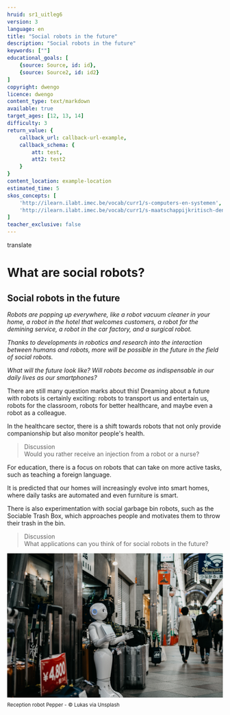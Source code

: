 ```yaml
---
hruid: sr1_uitleg6
version: 3
language: en
title: "Social robots in the future"
description: "Social robots in the future"
keywords: [""]
educational_goals: [
    {source: Source, id: id}, 
    {source: Source2, id: id2}
]
copyright: dwengo
licence: dwengo
content_type: text/markdown
available: true
target_ages: [12, 13, 14]
difficulty: 3
return_value: {
    callback_url: callback-url-example,
    callback_schema: {
        att: test,
        att2: test2
    }
}
content_location: example-location
estimated_time: 5
skos_concepts: [
    'http://ilearn.ilabt.imec.be/vocab/curr1/s-computers-en-systemen', 
    'http://ilearn.ilabt.imec.be/vocab/curr1/s-maatschappijkritisch-denken'
]
teacher_exclusive: false
---
```

translate
# What are social robots?
## Social robots in the future

*Robots are popping up everywhere, like a robot vacuum cleaner in your home, a robot in the hotel that welcomes customers, a robot for the demining service, a robot in the car factory, and a surgical robot.*

*Thanks to developments in robotics and research into the interaction between humans and robots, more will be possible in the future in the field of social robots.*

*What will the future look like? Will robots become as indispensable in our daily lives as our smartphones?*

There are still many question marks about this! Dreaming about a future with robots is certainly exciting: robots to transport us and entertain us, robots for the classroom, robots for better healthcare, and maybe even a robot as a colleague.

In the healthcare sector, there is a shift towards robots that not only provide companionship but also monitor people's health.

> Discussion<br>Would you rather receive an injection from a robot or a nurse?

For education, there is a focus on robots that can take on more active tasks, such as teaching a foreign language.

It is predicted that our homes will increasingly evolve into smart homes, where daily tasks are automated and even furniture is smart.

There is also experimentation with social garbage bin robots, such as the Sociable Trash Box, which approaches people and motivates them to throw their trash in the bin.

> Discussion<br>What applications can you think of for social robots in the future?

![© Lukas via Unsplash](embed/RobotOpStraat.jpg "© Lukas via Unsplash")
<sub>Reception robot Pepper - © Lukas via Unsplash</sub>